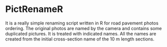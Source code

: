 # PictRenameR

It is a really simple renaming script written in R for road pavement photos ordering.
The original photos are named by the camera and contains some duplicated pictures. It is
treated with indicated names. All the names are created from the initial cross-section name of the 10 m length sections. 
